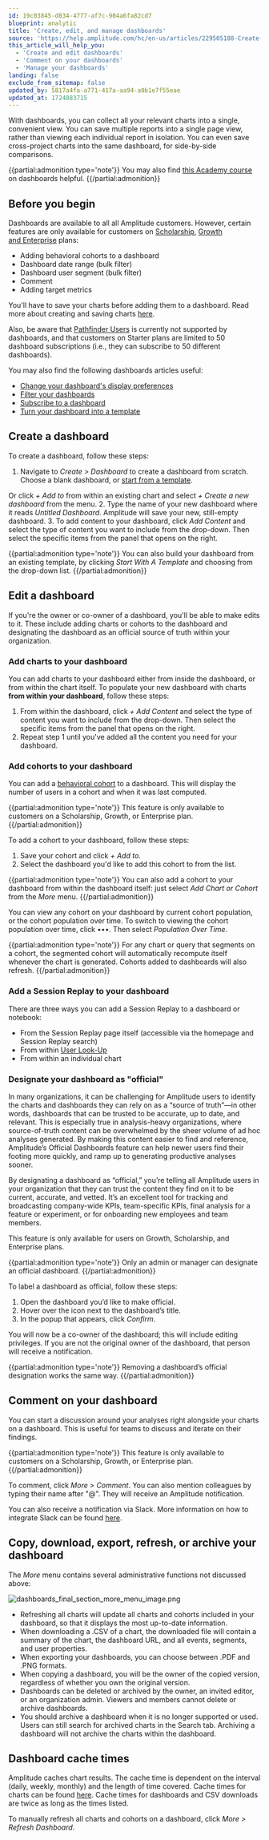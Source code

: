```yaml
---
id: 19c03845-d834-4777-af7c-904a6fa82cd7
blueprint: analytic
title: 'Create, edit, and manage dashboards'
source: 'https://help.amplitude.com/hc/en-us/articles/229505188-Create-edit-and-manage-dashboards'
this_article_will_help_you:
  - 'Create and edit dashboards'
  - 'Comment on your dashboards'
  - 'Manage your dashboards'
landing: false
exclude_from_sitemap: false
updated_by: 5817a4fa-a771-417a-aa94-a0b1e7f55eae
updated_at: 1724883715
---
```

With dashboards, you can collect all your relevant charts into a single, convenient view. You can save multiple reports into a single page view, rather than viewing each individual report in isolation. You can even save cross-project charts into the same dashboard, for side-by-side comparisons.  

{{partial:admonition type='note'}}
You may also find [this Academy course](https://academy.amplitude.com/use-dashboards-and-starter-templates-to-monitor-important-metrics/1372313/scorm/w84tdkh3z11p) on dashboards helpful.
{{/partial:admonition}}

## Before you begin

Dashboards are available to all all Amplitude customers. However, certain features are only available for customers on [Scholarship](https://help.amplitude.com/hc/en-us/articles/360053028152), [Growth and Enterprise](https://amplitude.com/pricing) plans:

* Adding behavioral cohorts to a dashboard
* Dashboard date range (bulk filter)
* Dashboard user segment (bulk filter)
* Comment
* Adding target metrics

You'll have to save your charts before adding them to a dashboard. Read more about creating and saving charts [here](/docs/get-started/create-a-chart).

Also, be aware that [Pathfinder Users](/docs/analytics/charts/journeys/journeys-understand-paths) is currently not supported by dashboards, and that customers on Starter plans are limited to 50 dashboard subscriptions (i.e., they can subscribe to 50 different dashboards).

You may also find the following dashboards articles useful:

* [Change your dashboard's display preferences](/docs/analytics/dashboard-preferences)
* [Filter your dashboards](/docs/analytics/dashboard-filter)
* [Subscribe to a dashboard](/docs/analytics/dashboard-subscribe)
* [Turn your dashboard into a template](/docs/analytics/dashboard-create-template)

## Create a dashboard

To create a dashboard, follow these steps:

1. Navigate to *Create > Dashboard* to create a dashboard from scratch. Choose a blank dashboard, or [start from a template](/docs/get-started/start-from-template).

Or click *+ Add to* from within an existing chart and select *+ Create a new dashboard* from the menu.
2. Type the name of your new dashboard where it reads *Untitled Dashboard*. Amplitude will save your new, still-empty dashboard.
3. To add content to your dashboard, click *Add Content* and select the type of content you want to include from the drop-down. Then select the specific items from the panel that opens on the right.  
  
{{partial:admonition type='note'}}
You can also build your dashboard from an existing template, by clicking *Start With A Template* and choosing from the drop-down list.
{{/partial:admonition}}

## Edit a dashboard

If you're the owner or co-owner of a dashboard, you'll be able to make edits to it. These include adding charts or cohorts to the dashboard and designating the dashboard as an official source of truth within your organization.

### Add charts to your dashboard

You can add charts to your dashboard either from inside the dashboard, or from within the chart itself. To populate your new dashboard with charts **from within your dashboard**, follow these steps:

1. From within the dashboard, click *+ Add Content* and select the type of content you want to include from the drop-down. Then select the specific items from the panel that opens on the right.
2. Repeat step 1 until you've added all the content you need for your dashboard.

### Add cohorts to your dashboard

You can add a [behavioral cohort](/docs/analytics/behavioral-cohorts) to a dashboard. This will display the number of users in a cohort and when it was last computed. 

{{partial:admonition type='note'}}
This feature is only available to customers on a Scholarship, Growth, or Enterprise plan.
{{/partial:admonition}}

To add a cohort to your dashboard, follow these steps:

1. Save your cohort and click *+ Add to.*
2. Select the dashboard you'd like to add this cohort to from the list.   
  
{{partial:admonition type='note'}}
You can also add a cohort to your dashboard from within the dashboard itself: just select *Add Chart or Cohort* from the *More* menu.
{{/partial:admonition}}

You can view any cohort on your dashboard by current cohort population, or the cohort population over time. To switch to viewing the cohort population over time, click •••. Then select *Population Over Time*.

{{partial:admonition type='note'}}
For any chart or query that segments on a cohort, the segmented cohort will automatically recompute itself whenever the chart is generated. Cohorts added to dashboards will also refresh.
{{/partial:admonition}}

### Add a Session Replay to your dashboard

There are three ways you can add a Session Replay to a dashboard or notebook:

* From the Session Replay page itself (accessible via the homepage and Session Replay search)
* From within [User Look-Up](/docs/analytics/user-data-lookup)
* From within an individual chart

### Designate your dashboard as "official"

In many organizations, it can be challenging for Amplitude users to identify the charts and dashboards they can rely on as a “source of truth”—in other words, dashboards that can be trusted to be accurate, up to date, and relevant. This is especially true in analysis-heavy organizations, where source-of-truth content can be overwhelmed by the sheer volume of ad hoc analyses generated. By making this content easier to find and reference, Amplitude’s Official Dashboards feature can help newer users find their footing more quickly, and ramp up to generating productive analyses sooner.

By designating a dashboard as “official,” you’re telling all Amplitude users in your organization that they can trust the content they find on it to be current, accurate, and vetted. It’s an excellent tool for tracking and broadcasting company-wide KPIs, team-specific KPIs, final analysis for a feature or experiment, or for onboarding new employees and team members.

This feature is only available for users on Growth, Scholarship, and Enterprise plans.

{{partial:admonition type='note'}}
 Only an admin or manager can designate an official dashboard.
{{/partial:admonition}}

To label a dashboard as official, follow these steps:

1. Open the dashboard you’d like to make official.
2. Hover over the icon next to the dashboard’s title.
3. In the popup that appears, click *Confirm*.

You will now be a co-owner of the dashboard; this will include editing privileges. If you are not the original owner of the dashboard, that person will receive a notification.

{{partial:admonition type='note'}}
Removing a dashboard’s official designation works the same way.
{{/partial:admonition}}

## Comment on your dashboard

You can start a discussion around your analyses right alongside your charts on a dashboard. This is useful for teams to discuss and iterate on their findings. 

{{partial:admonition type='note'}}
This feature is only available to customers on a Scholarship, Growth, or Enterprise plan.
{{/partial:admonition}}

To comment, click *More > Comment*. You can also mention colleagues by typing their name after "@". They will receive an Amplitude notification.

You can also receive a notification via Slack. More information on how to integrate Slack can be found [here](/docs/analytics/integrate-slack).  

## Copy, download, export, refresh, or archive your dashboard

The *More* menu contains several administrative functions not discussed above:

![dashboards_final_section_more_menu_image.png](/docs/output/img/analytics/dashboards-final-section-more-menu-image-png.png)

* Refreshing all charts will update all charts and cohorts included in your dashboard, so that it displays the most up-to-date information.
* When downloading a .CSV of a chart, the downloaded file will contain a summary of the chart, the dashboard URL, and all events, segments, and user properties.
* When exporting your dashboards, you can choose between .PDF and .PNG formats.
* When copying a dashboard, you will be the owner of the copied version, regardless of whether you own the original version.
* Dashboards can be deleted or archived by the owner, an invited editor, or an organization admin. Viewers and members cannot delete or archive dashboards.
* You should archive a dashboard when it is no longer supported or used. Users can still search for archived charts in the Search tab. Archiving a dashboard will not archive the charts within the dashboard.

## Dashboard cache times

Amplitude caches chart results. The cache time is dependent on the interval (daily, weekly, monthly) and the length of time covered. Cache times for charts can be found [here](/docs/analytics/charts/chart-basics). Cache times for dashboards and CSV downloads are twice as long as the times listed.

To manually refresh all charts and cohorts on a dashboard, click *More > Refresh Dashboard*.
